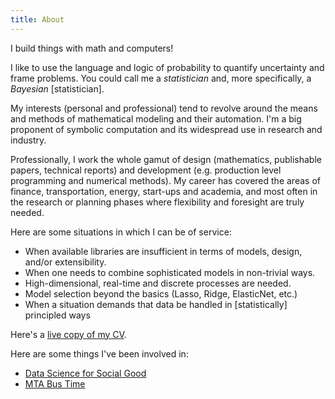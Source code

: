 ```yaml
---
title: About
---
```


I build things with math and computers!

I like to use the language and logic of probability to quantify uncertainty and
frame problems.  You could call me a *statistician* and, more specifically, a
*Bayesian* [statistician].

My interests (personal and professional) tend to revolve around the means
and methods of mathematical modeling and their automation.  I'm a big
proponent of symbolic computation and its widespread use in research and
industry.

Professionally, I work the whole gamut of design (mathematics, publishable
papers, technical reports) and development (e.g. production level programming
and numerical methods).  My career has covered the areas of finance,
transportation, energy, start-ups and academia, and most often in the research
or planning phases where flexibility and foresight are truly needed.

Here are some situations in which I can be of service:

* When available libraries are insufficient in terms of models, design, and/or extensibility.
* When one needs to combine sophisticated models in non-trivial ways.
* High-dimensional, real-time and discrete processes are needed.
* Model selection beyond the basics (Lasso, Ridge, ElasticNet, etc.)
* When a situation demands that data be handled in [statistically] principled ways

Here's a [live copy of my CV](http://goo.gl/AFV0ij).

Here are some things I've been involved in:

* [Data Science for Social Good](https://dssg.uchicago.edu/)
* [MTA Bus Time](http://bustime.mta.info/wiki/Main/Technology)
